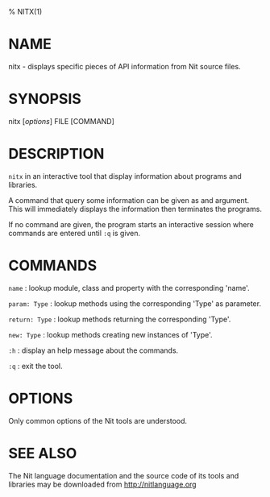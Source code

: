 % NITX(1)

# NAME

nitx - displays specific pieces of API information from Nit source files.

# SYNOPSIS

nitx [*options*] FILE [COMMAND]

# DESCRIPTION

`nitx` in an interactive tool that display information about programs and libraries.

A command that query some information can be given as and argument.
This will immediately displays the information then terminates the programs.

If no command are given, the program starts an interactive session where commands are entered until `:q` is given.

# COMMANDS

`name`
:   lookup module, class and property with the corresponding 'name'.

`param: Type`
:   lookup methods using the corresponding 'Type' as parameter.

`return: Type`
:   lookup methods returning the corresponding 'Type'.

`new: Type`
:   lookup methods creating new instances of 'Type'.

`:h`
:   display an help message about the commands.

`:q`
:   exit the tool.

# OPTIONS

Only common options of the Nit tools are understood.

# SEE ALSO

The Nit language documentation and the source code of its tools and libraries may be downloaded from <http://nitlanguage.org>
